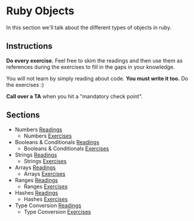 # Ruby Objects

In this section we'll talk about the different types of objects in ruby.

## Instructions

**Do every exercise.**  Feel free to skim the readings and then use them as references during the exercises to fill in the gaps in your knowledge.

You will not learn by simply reading about code. **You must write it too.** Do the exercises :)

**Call over a TA** when you hit a "mandatory check point".

## Sections

* Numbers [Readings](./numbers_readings.md)
  * Numbers [Exercises](./numbers_exercises.md)
* Booleans & Conditionals [Readings](./booleans_and_conditionals_readings.md)
  * Booleans & Conditionals [Exercises](./booleans_and_conditionals_exercises.md)
* Strings [Readings](./strings_readings.md)
  * Strings [Exercises](./strings_exercises.md)
* Arrays [Readings](./arrays_readings.md)
  * Arrays [Exercises](./arrays_exercises.md)
* Ranges [Readings](./ranges_readings.md)
  * Ranges [Exercises](./ranges_exercises.md)
* Hashes [Readings](./hashes_readings.md)
  * Hashes [Exercises](./hashes_exercises.md)
* Type Conversion [Readings](./type_conversion_readings.md)
  * Type Conversion [Exercises](./type_conversion_exercises.md)
